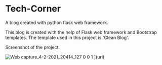 # Tech-Corner

A blog created with python flask web framework.

This blog is created with the help of Flask web framework and Bootstrap templates. The template used in this project is 'Clean Blog'.

Screenshot of the project.

![Web capture_4-2-2021_20414_127 0 0 1](https://user-images.githubusercontent.com/73391917/106908089-f8778c80-6724-11eb-975a-aa2a16566cf4.jpeg)
](url)

